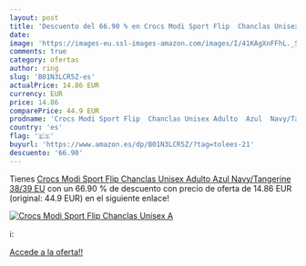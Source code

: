 ```yaml
---
layout: post
title: 'Descuento del 66.90 % en Crocs Modi Sport Flip  Chanclas Unisex A'
date: 
image: 'https://images-eu.ssl-images-amazon.com/images/I/41KAgXnFFhL._SL200_.jpg'
comments: true
category: ofertas
author: ring
slug: 'B01N3LCR5Z-es'
actualPrice: 14.86 EUR
currency: EUR
price: 14.86
comparePrice: 44.9 EUR
prodname: 'Crocs Modi Sport Flip  Chanclas Unisex Adulto  Azul  Navy/Tangerine   38/39 EU'
country: 'es'
flag: '🇪🇸'
buyurl: 'https://www.amazon.es/dp/B01N3LCR5Z/?tag=tolees-21'
descuento: '66.90'
---
```


Tienes [Crocs Modi Sport Flip  Chanclas Unisex Adulto  Azul  Navy/Tangerine   38/39 EU](https://www.amazon.es/dp/B01N3LCR5Z/?tag=tolees-21) con un 66.90 % de descuento con precio de oferta de 14.86 EUR (original: 44.9 EUR) en el siguiente enlace!

[![Crocs Modi Sport Flip  Chanclas Unisex A](https://images-eu.ssl-images-amazon.com/images/I/41KAgXnFFhL._SL200_.jpg)](https://www.amazon.es/dp/B01N3LCR5Z/?tag=tolees-21)

ℹ️:


[Accede a la oferta!!](https://www.amazon.es/dp/B01N3LCR5Z/?tag=tolees-21)
